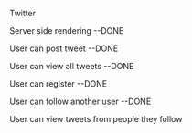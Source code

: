 Twitter

Server side rendering --DONE

User can post tweet --DONE

User can view all tweets --DONE

User can register --DONE

User can follow another user --DONE

User can view tweets from people they follow
